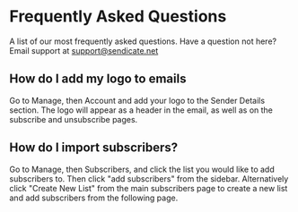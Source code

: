 # Frequently Asked Questions

A list of our most frequently asked questions.  Have a question not here?  Email support at support@sendicate.net

## How do I add my logo to emails

Go to Manage, then Account and add your logo to the Sender Details section.  The logo will appear as a header in the email, as well as on the subscribe and unsubscribe pages.

## How do I import subscribers?

Go to Manage, then Subscribers, and click the list you would like to add subscribers to.  Then click "add subscribers" from the sidebar.  Alternatively click "Create New List" from the main subscribers page to create a new list and add subscribers from the following page.